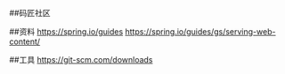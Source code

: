 ##码匠社区

##资料
https://spring.io/guides
https://spring.io/guides/gs/serving-web-content/

##工具
https://git-scm.com/downloads